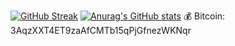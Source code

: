 [![GitHub Streak](https://github-readme-streak-stats.herokuapp.com/?user=nathandstevens)](https://git.io/streak-stats)
[![Anurag's GitHub stats](https://github-readme-stats.vercel.app/api?username=nathandstevens)](https://github.com/anuraghazra/github-readme-stats)
💰 Bitcoin: 3AqzXXT4ET9zaAfCMTb15qPjGfnezWKNqr
